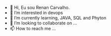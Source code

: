 - 👋 Hi, Eu sou Renan Carvalho.
- 👀 I’m interested in devops
- 🌱 I’m currently learning, JAVA, SQL and Phyton
- 💞️ I’m looking to collaborate on ...
- 📫 How to reach me ...

<!---
rscar81/rscar81 is a ✨ special ✨ repository because its `README.md` (this file) appears on your GitHub profile.
You can click the Preview link to take a look at your changes.
--->
